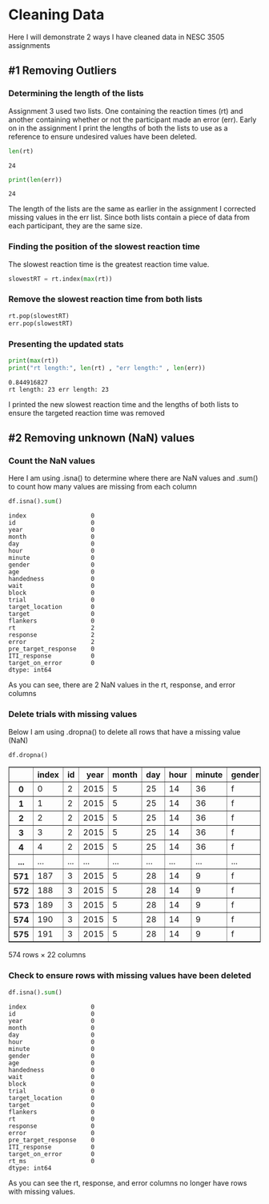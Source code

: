 # Cleaning Data
Here I will demonstrate 2 ways I have cleaned data in NESC 3505 assignments 
## #1 Removing Outliers

### Determining the length of the lists
Assignment 3 used two lists. One containing the reaction times (rt) and another containing whether or not the participant made an error (err). Early on in the assignment I print the lengths of both the lists to use as a reference to ensure undesired values have been deleted.


```python
len(rt)
```




    24




```python
print(len(err))
```

    24


The length of the lists are the same as earlier in the assignment I corrected missing values in the err list. Since both lists contain a piece of data from each participant, they are the same size.

### Finding the position of the slowest reaction time
The slowest reaction time is the greatest reaction time value.


```python
slowestRT = rt.index(max(rt))
```

### Remove the slowest reaction time from both lists


```python
rt.pop(slowestRT)
err.pop(slowestRT)
```

### Presenting the updated stats


```python
print(max(rt))
print("rt length:", len(rt) , "err length:" , len(err))
```

    0.844916827
    rt length: 23 err length: 23


I printed the new slowest reaction time and the lengths of both lists to ensure the targeted reaction time was removed

## #2 Removing unknown (NaN) values
### Count the NaN values 
Here I am using .isna() to determine where there are NaN values and .sum() to count how many values are missing from each column 


```python
df.isna().sum()
```




    index                  0
    id                     0
    year                   0
    month                  0
    day                    0
    hour                   0
    minute                 0
    gender                 0
    age                    0
    handedness             0
    wait                   0
    block                  0
    trial                  0
    target_location        0
    target                 0
    flankers               0
    rt                     2
    response               2
    error                  2
    pre_target_response    0
    ITI_response           0
    target_on_error        0
    dtype: int64



As you can see, there are 2 NaN values in the rt, response, and error columns

### Delete trials with missing values
Below I am using .dropna() to delete all rows that have a missing value (NaN)


```python
df.dropna()
```




<div>
<style scoped>
    .dataframe tbody tr th:only-of-type {
        vertical-align: middle;
    }

    .dataframe tbody tr th {
        vertical-align: top;
    }

    .dataframe thead th {
        text-align: right;
    }
</style>
<table border="1" class="dataframe">
  <thead>
    <tr style="text-align: right;">
      <th></th>
      <th>index</th>
      <th>id</th>
      <th>year</th>
      <th>month</th>
      <th>day</th>
      <th>hour</th>
      <th>minute</th>
      <th>gender</th>
      <th>age</th>
      <th>handedness</th>
      <th>wait</th>
      <th>block</th>
      <th>trial</th>
      <th>target_location</th>
      <th>target</th>
      <th>flankers</th>
      <th>rt</th>
      <th>response</th>
      <th>error</th>
      <th>pre_target_response</th>
      <th>ITI_response</th>
      <th>target_on_error</th>
    </tr>
  </thead>
  <tbody>
    <tr>
      <th>0</th>
      <td>0</td>
      <td>2</td>
      <td>2015</td>
      <td>5</td>
      <td>25</td>
      <td>14</td>
      <td>36</td>
      <td>f</td>
      <td>21</td>
      <td>r</td>
      <td>12.269</td>
      <td>practice</td>
      <td>1</td>
      <td>left</td>
      <td>black</td>
      <td>incongruent</td>
      <td>0.722</td>
      <td>black</td>
      <td>True</td>
      <td>False</td>
      <td>False</td>
      <td>0.024</td>
    </tr>
    <tr>
      <th>1</th>
      <td>1</td>
      <td>2</td>
      <td>2015</td>
      <td>5</td>
      <td>25</td>
      <td>14</td>
      <td>36</td>
      <td>f</td>
      <td>21</td>
      <td>r</td>
      <td>12.269</td>
      <td>practice</td>
      <td>2</td>
      <td>right</td>
      <td>black</td>
      <td>incongruent</td>
      <td>0.472</td>
      <td>black</td>
      <td>True</td>
      <td>False</td>
      <td>False</td>
      <td>0.024</td>
    </tr>
    <tr>
      <th>2</th>
      <td>2</td>
      <td>2</td>
      <td>2015</td>
      <td>5</td>
      <td>25</td>
      <td>14</td>
      <td>36</td>
      <td>f</td>
      <td>21</td>
      <td>r</td>
      <td>12.269</td>
      <td>practice</td>
      <td>3</td>
      <td>up</td>
      <td>white</td>
      <td>incongruent</td>
      <td>0.412</td>
      <td>white</td>
      <td>True</td>
      <td>False</td>
      <td>False</td>
      <td>0.024</td>
    </tr>
    <tr>
      <th>3</th>
      <td>3</td>
      <td>2</td>
      <td>2015</td>
      <td>5</td>
      <td>25</td>
      <td>14</td>
      <td>36</td>
      <td>f</td>
      <td>21</td>
      <td>r</td>
      <td>12.269</td>
      <td>practice</td>
      <td>4</td>
      <td>up</td>
      <td>black</td>
      <td>congruent</td>
      <td>0.560</td>
      <td>black</td>
      <td>True</td>
      <td>False</td>
      <td>False</td>
      <td>0.024</td>
    </tr>
    <tr>
      <th>4</th>
      <td>4</td>
      <td>2</td>
      <td>2015</td>
      <td>5</td>
      <td>25</td>
      <td>14</td>
      <td>36</td>
      <td>f</td>
      <td>21</td>
      <td>r</td>
      <td>12.269</td>
      <td>practice</td>
      <td>5</td>
      <td>down</td>
      <td>black</td>
      <td>congruent</td>
      <td>0.496</td>
      <td>black</td>
      <td>True</td>
      <td>False</td>
      <td>False</td>
      <td>0.024</td>
    </tr>
    <tr>
      <th>...</th>
      <td>...</td>
      <td>...</td>
      <td>...</td>
      <td>...</td>
      <td>...</td>
      <td>...</td>
      <td>...</td>
      <td>...</td>
      <td>...</td>
      <td>...</td>
      <td>...</td>
      <td>...</td>
      <td>...</td>
      <td>...</td>
      <td>...</td>
      <td>...</td>
      <td>...</td>
      <td>...</td>
      <td>...</td>
      <td>...</td>
      <td>...</td>
      <td>...</td>
    </tr>
    <tr>
      <th>571</th>
      <td>187</td>
      <td>3</td>
      <td>2015</td>
      <td>5</td>
      <td>28</td>
      <td>14</td>
      <td>9</td>
      <td>f</td>
      <td>50</td>
      <td>r</td>
      <td>6.539</td>
      <td>5</td>
      <td>28</td>
      <td>left</td>
      <td>white</td>
      <td>congruent</td>
      <td>0.462</td>
      <td>white</td>
      <td>True</td>
      <td>False</td>
      <td>False</td>
      <td>0.023</td>
    </tr>
    <tr>
      <th>572</th>
      <td>188</td>
      <td>3</td>
      <td>2015</td>
      <td>5</td>
      <td>28</td>
      <td>14</td>
      <td>9</td>
      <td>f</td>
      <td>50</td>
      <td>r</td>
      <td>6.539</td>
      <td>5</td>
      <td>29</td>
      <td>right</td>
      <td>white</td>
      <td>congruent</td>
      <td>0.353</td>
      <td>white</td>
      <td>True</td>
      <td>False</td>
      <td>False</td>
      <td>0.024</td>
    </tr>
    <tr>
      <th>573</th>
      <td>189</td>
      <td>3</td>
      <td>2015</td>
      <td>5</td>
      <td>28</td>
      <td>14</td>
      <td>9</td>
      <td>f</td>
      <td>50</td>
      <td>r</td>
      <td>6.539</td>
      <td>5</td>
      <td>30</td>
      <td>up</td>
      <td>black</td>
      <td>incongruent</td>
      <td>0.380</td>
      <td>white</td>
      <td>False</td>
      <td>False</td>
      <td>False</td>
      <td>0.024</td>
    </tr>
    <tr>
      <th>574</th>
      <td>190</td>
      <td>3</td>
      <td>2015</td>
      <td>5</td>
      <td>28</td>
      <td>14</td>
      <td>9</td>
      <td>f</td>
      <td>50</td>
      <td>r</td>
      <td>6.539</td>
      <td>5</td>
      <td>31</td>
      <td>left</td>
      <td>white</td>
      <td>neutral</td>
      <td>0.517</td>
      <td>white</td>
      <td>True</td>
      <td>False</td>
      <td>False</td>
      <td>0.023</td>
    </tr>
    <tr>
      <th>575</th>
      <td>191</td>
      <td>3</td>
      <td>2015</td>
      <td>5</td>
      <td>28</td>
      <td>14</td>
      <td>9</td>
      <td>f</td>
      <td>50</td>
      <td>r</td>
      <td>6.539</td>
      <td>5</td>
      <td>32</td>
      <td>right</td>
      <td>black</td>
      <td>neutral</td>
      <td>0.444</td>
      <td>black</td>
      <td>True</td>
      <td>False</td>
      <td>False</td>
      <td>0.024</td>
    </tr>
  </tbody>
</table>
<p>574 rows × 22 columns</p>
</div>



### Check to ensure rows with missing values have been deleted 


```python
df.isna().sum()
```




    index                  0
    id                     0
    year                   0
    month                  0
    day                    0
    hour                   0
    minute                 0
    gender                 0
    age                    0
    handedness             0
    wait                   0
    block                  0
    trial                  0
    target_location        0
    target                 0
    flankers               0
    rt                     0
    response               0
    error                  0
    pre_target_response    0
    ITI_response           0
    target_on_error        0
    rt_ms                  0
    dtype: int64



As you can see the rt, response, and error columns no longer have rows with missing values. 


```python

```
